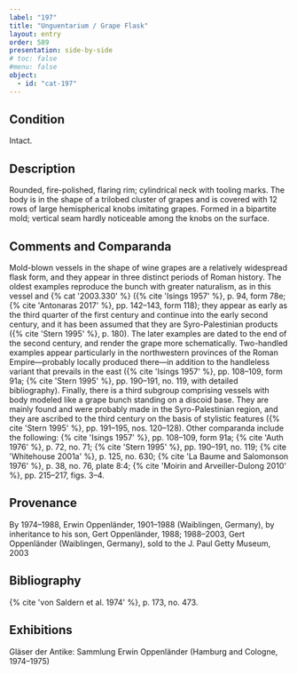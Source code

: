 ```yaml
---
label: "197"
title: "Unguentarium / Grape Flask"
layout: entry
order: 589
presentation: side-by-side
# toc: false
#menu: false 
object:
  - id: "cat-197"
---
```


## Condition

Intact.

## Description

Rounded, fire-polished, flaring rim; cylindrical neck with tooling marks. The body is in the shape of a trilobed cluster of grapes and is covered with 12 rows of large hemispherical knobs imitating grapes. Formed in a bipartite mold; vertical seam hardly noticeable among the knobs on the surface.

## Comments and Comparanda

Mold-blown vessels in the shape of wine grapes are a relatively widespread flask form, and they appear in three distinct periods of Roman history. The oldest examples reproduce the bunch with greater naturalism, as in this vessel and {% cat '2003.330' %} ({% cite 'Isings 1957' %}, p. 94, form 78e; {% cite 'Antonaras 2017' %}, pp. 142–143, form 118); they appear as early as the third quarter of the first century and continue into the early second century, and it has been assumed that they are Syro-Palestinian products ({% cite 'Stern 1995' %}, p. 180). The later examples are dated to the end of the second century, and render the grape more schematically. Two-handled examples appear particularly in the northwestern provinces of the Roman Empire—probably locally produced there—in addition to the handleless variant that prevails in the east ({% cite 'Isings 1957' %}, pp. 108–109, form 91a; {% cite 'Stern 1995' %}, pp. 190–191, no. 119, with detailed bibliography). Finally, there is a third subgroup comprising vessels with body modeled like a grape bunch standing on a discoid base. They are mainly found and were probably made in the Syro-Palestinian region, and they are ascribed to the third century on the basis of stylistic features ({% cite 'Stern 1995' %}, pp. 191–195, nos. 120–128). Other comparanda include the following: {% cite 'Isings 1957' %}, pp. 108–109, form 91a; {% cite 'Auth 1976' %}, p. 72, no. 71; {% cite 'Stern 1995' %}, pp. 190–191, no. 119; {% cite 'Whitehouse 2001a' %}, p. 125, no. 630; {% cite 'La Baume and Salomonson 1976' %}, p. 38, no. 76, plate 8:4; {% cite 'Moirin and Arveiller-Dulong 2010' %}, pp. 215–217, figs. 3–4.

## Provenance

By 1974–1988, Erwin Oppenländer, 1901–1988 (Waiblingen, Germany), by inheritance to his son, Gert Oppenländer, 1988; 1988–2003, Gert Oppenländer (Waiblingen, Germany), sold to the J. Paul Getty Museum, 2003

## Bibliography

{% cite 'von Saldern et al. 1974' %}, p. 173, no. 473.

## Exhibitions

Gläser der Antike: Sammlung Erwin Oppenländer (Hamburg and Cologne, 1974–1975)